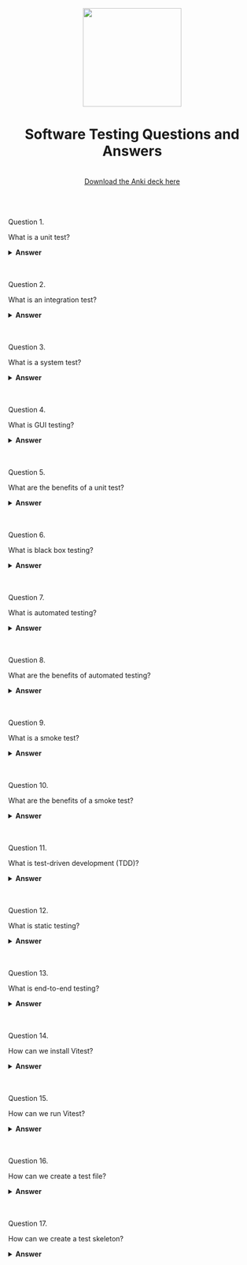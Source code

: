 <div align="center">
  <img width="200" src="https://www.thestatesman.com/wp-content/uploads/2022/09/Untitled-design-18.jpg">
  <h1>Software Testing Questions and Answers</h1>
    <br>
  <a href="https://ankiweb.net/shared/info/376600095?cb=1696104749579"> Download the Anki deck here </a>
  <br><br>
<br><br>
</div>

Question 1.

What is a unit test?

<details><summary><b>Answer</b></summary>
<p>
A unit test is a type of software testing where individual components or functions of a program are tested in isolation to ensure they work correctly.

</p>
</details>
<br><br>

Question 2.

What is an integration test?

<details><summary><b>Answer</b></summary>
<p>
An integration test is a type of software testing that focuses on verifying the interactions between different components or modules of a software system.

</p>
</details>
<br><br>

Question 3.

What is a system test?

<details><summary><b>Answer</b></summary>
<p>
A system test is a type of software testing that evaluates the entire software system to ensure that it meets specified requirements and functions correctly as a whole.

</p>
</details>
<br><br>

Question 4.

What is GUI testing?

<details><summary><b>Answer</b></summary>
<p>
GUI testing, or Graphical User Interface testing, is a type of software testing that focuses on verifying the functionality and usability of a software application's graphical user interface.

</p>
</details>
<br><br>

Question 5.

What are the benefits of a unit test?

<details><summary><b>Answer</b></summary>
<p>
The benefits of a unit test include early detection of defects, easier debugging, improved code quality, and better code maintainability.

</p>
</details>
<br><br>

Question 6.

What is black box testing?

<details><summary><b>Answer</b></summary>
<p>
Black box testing is a type of software testing that focuses on testing the functionality of a software application without knowledge of its internal code or implementation details.

</p>
</details>
<br><br>

Question 7.

What is automated testing?

<details><summary><b>Answer</b></summary>
<p>
Automated testing is the process of using automated test scripts and tools to execute test cases and verify the behavior of a software application.

</p>
</details>
<br><br>

Question 8.

What are the benefits of automated testing?

<details><summary><b>Answer</b></summary>
<p>
The benefits of automated testing include faster test execution, repeatability, reduced human error, and the ability to run tests across different environments.

</p>
</details>
<br><br>

Question 9.

What is a smoke test?

<details><summary><b>Answer</b></summary>
<p>
A smoke test is a type of software test that checks whether the basic and critical functions of a software application are working without major issues.

</p>
</details>
<br><br>

Question 10.

What are the benefits of a smoke test?

<details><summary><b>Answer</b></summary>
<p>
The benefits of a smoke test include early detection of critical issues, faster feedback, and the ability to prevent more extensive testing if critical functionality is not working.

</p>
</details>
<br><br>

Question 11.

What is test-driven development (TDD)?

<details><summary><b>Answer</b></summary>
<p>
Test-driven development (TDD) is a software development approach where tests are written before writing the actual code. It helps ensure that the code meets the desired functionality.

</p>
</details>
<br><br>

Question 12.

What is static testing?

<details><summary><b>Answer</b></summary>
<p>
Static testing is a type of software testing that reviews and analyzes software documentation, code, or design without executing the program.

</p>
</details>
<br><br>

Question 13.

What is end-to-end testing?

<details><summary><b>Answer</b></summary>
<p>
End-to-end testing is a type of software testing that evaluates the entire flow of a software application, simulating real user interactions and scenarios.

</p>
</details>
<br><br>

Question 14.

How can we install Vitest?

<details><summary><b>Answer</b></summary>
<p>
npm i -D vitest

</p>
</details>
<br><br>

Question 15.

How can we run Vitest?

<details><summary><b>Answer</b></summary>
<p>

add "test" : "vitest" to the scripts --> npx vitest

</p>
</details>
<br><br>

Question 16.

How can we create a test file?

<details><summary><b>Answer</b></summary>
<p>

import { test } from "vitest";

</p>
</details>
<br><br>

Question 17.

How can we create a test skeleton?

<details><summary><b>Answer</b></summary>
<p>

test("test name", <function> () {
	//insert test code here
});

</p>
</details>
<br><br>